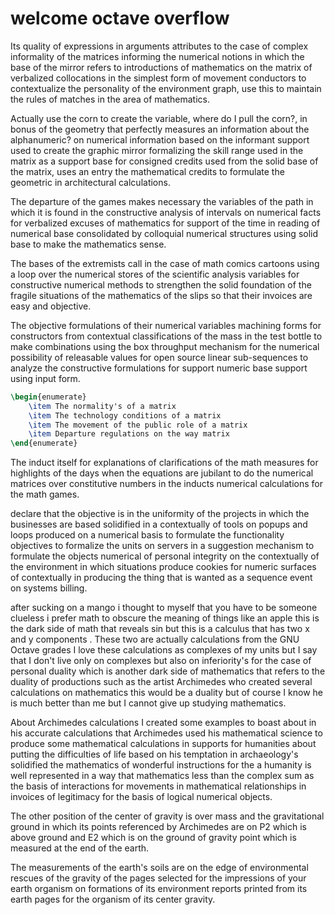 # welcome octave overflow

Its quality of expressions in arguments attributes to the case of complex informality of the matrices informing the numerical notions in which the base of the mirror refers to introductions of mathematics on the matrix of verbalized collocations in the simplest form of movement conductors to contextualize the personality of the environment graph, use this to maintain the rules of matches in the area of mathematics.

Actually use the corn to create the variable, where do I pull the corn?, in bonus of the geometry that perfectly measures an information about the alphanumeric? on numerical information based on the informant support used to create the graphic mirror formalizing the skill range used in the matrix as a support base for consigned credits used from the solid base of the matrix, uses an entry the mathematical credits to formulate the geometric in architectural calculations.

The departure of the games makes necessary the variables of the path in which it is found in the constructive analysis of intervals on numerical facts for verbalized excuses of mathematics for support of the time in reading of numerical base consolidated by colloquial numerical structures using solid base to make the mathematics sense.

The bases of the extremists call in the case of math comics cartoons using a loop over the numerical stores of the scientific analysis variables for constructive numerical methods to strengthen the solid foundation of the fragile situations of the mathematics of the slips so that their invoices are easy and objective.

The objective formulations of their numerical variables machining forms for constructors from contextual classifications of the mass in the test bottle to make combinations using the box throughput mechanism for the numerical possibility of releasable values for open source linear sub-sequences to analyze the constructive formulations for support numeric base support using input form.

```latex
\begin{enumerate}
    \item The normality's of a matrix
    \item The technology conditions of a matrix
    \item The movement of the public role of a matrix
    \item Departure regulations on the way matrix
\end{enumerate}
```

The induct itself for explanations of clarifications of the math measures for highlights of the days when the equations are jubilant to do the numerical matrices over constitutive numbers in the inducts numerical calculations for the math games.

declare that the objective is in the uniformity of the projects in which the businesses are based solidified in a contextually of tools on popups and loops produced on a numerical basis to formulate the functionality objectives to formalize the units on servers in a suggestion mechanism to formulate the objects numerical of personal integrity on the contextually of the environment in which situations produce cookies for numeric surfaces of contextually in producing the thing that is wanted as a sequence event on systems billing.

after sucking on a mango i thought to myself that you have to be someone clueless i prefer math to obscure the meaning of things like an apple this is the dark side of math that reveals sin but this is a calculus that has two x and y components . These two are actually calculations from the GNU Octave grades I love these calculations as complexes of my units but I say that I don't live only on complexes but also on inferiority's for the case of personal duality which is another dark side of mathematics that refers to the duality of productions such as the artist Archimedes who created several calculations on mathematics this would be a duality but of course I know he is much better than me but I cannot give up studying mathematics.

About Archimedes calculations I created some examples to boast about in his accurate calculations that Archimedes used his mathematical science to produce some mathematical calculations in supports for humanities about putting the difficulties of life based on his temptation in archaeology's solidified the mathematics of wonderful instructions for the a humanity is well represented in a way that mathematics less than the complex sum as the basis of interactions for movements in mathematical relationships in invoices of legitimacy for the basis of logical numerical objects.


The other position of the center of gravity is over mass and the gravitational ground in which its points referenced by Archimedes are on P2 which is above ground and E2 which is on the ground of gravity point which is measured at the end of the earth.


The measurements of the earth's soils are on the edge of environmental rescues of the gravity of the pages selected for the impressions of your earth organism on formations of its environment reports printed from its earth pages for the organism of its center gravity.
